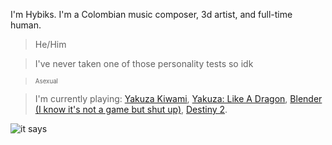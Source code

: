 I'm Hybiks. I'm a Colombian music composer, 3d artist, and full-time human. 

> He/Him

> I've never taken one of those personality tests so idk 

> <sub><sup>Asexual</sup></sub>

> I'm currently playing: [Yakuza Kiwami](https://store.steampowered.com/app/834530/Yakuza_Kiwami/), [Yakuza: Like A Dragon](https://store.steampowered.com/app/1235140/Yakuza_Like_a_Dragon/), [Blender (I know it's not a game but shut up)](https://store.steampowered.com/app/365670/Blender/), [Destiny 2](https://store.steampowered.com/app/1085660/Destiny_2/).

![it says](https://media.discordapp.net/attachments/943268694778322944/970164986649382952/under_construction.png)

